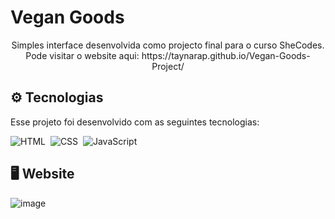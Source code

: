 # Vegan Goods

<p align="center">
Simples interface desenvolvida como projecto final para o curso SheCodes. Pode visitar o website aqui: https://taynarap.github.io/Vegan-Goods-Project/
</p>

## ⚙️ Tecnologias

Esse projeto foi desenvolvido com as seguintes tecnologias:

![HTML](https://img.shields.io/badge/-HTML-05122A?style=flat&logo=HTML5)&nbsp;
![CSS](https://img.shields.io/badge/-CSS-05122A?style=flat&logo=CSS3&logoColor=1572B6)&nbsp;
![JavaScript](https://img.shields.io/badge/-JavaScript-05122A?style=flat&logo=JavaScript)&nbsp;

## 🖥️ Website

![image](https://github.com/taynarap/Vegan-Goods-Project/assets/77408568/7c8ad3c1-5c95-4ca5-8503-c6b08c48200d)








